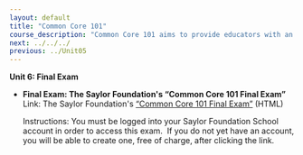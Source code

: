 ```yaml
---
layout: default
title: "Common Core 101"
course_description: "Common Core 101 aims to provide educators with an overview of the Common Core State Standards; top resources for developing content; and the main benchmarks for ensuring that a K-12 course is compliant with new state standards. After a push by the National Governor’s Association in 2009, common core standards have been adopted by 45 states (and 3 territories) with some state assessments slated to begin in 2014-2015. This is a non-credit professional development module."
next: ../../../
previous: ../Unit05
---
```

**Unit 6: Final Exam** <span id="6"></span> 
-   **Final Exam: The Saylor Foundation's “Common Core 101 Final Exam”**
    Link: The Saylor Foundation's [“Common Core 101 Final
    Exam”](http://school.saylor.org/mod/quiz/view.php?id=1078) (HTML)  
      
     Instructions: You must be logged into your Saylor Foundation School
    account in order to access this exam.  If you do not yet have an
    account, you will be able to create one, free of charge, after
    clicking the link. 


